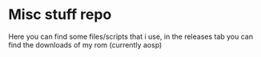 # Misc stuff repo

Here you can find some files/scripts that i use, in the releases tab you can
find the downloads of my rom (currently aosp)
